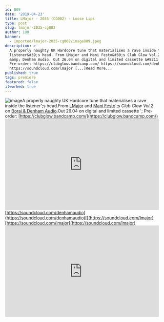 ```yaml
---
id: 809
date: '2019-04-23'
title: LMajor - 2035 (CG002) - Loose Lips
type: post
slug: lmajor-2035-cg002
author: 100
banner:
  - imported/lmajor-2035-cg002/image809.jpeg
description: >-
  A properly naughty UK Hardcore tune that materialises a rave inside the
  listener&#39;s head. From LMajor and Mani Festo&#39;s Club Glow Vol.2 on Borai
  &amp; Denham Audio. Out 26.04 on digital and limited cassette &#8211;
  Pre-order: https://clubglow.bandcamp.com/ https://soundcloud.com/denhamaudio
  https://soundcloud.com/lmajor [...]Read More...
published: true
tags: premiere
featured: false
itworked: true
---
```

![image](../imported/lmajor-2035-cg002/image809.jpeg)A properly naughty UK Hardcore tune that materialises a rave inside the listener';s head.From [LMajor](https://www.discogs.com/artist/6561637-LMajor) and [Mani Festo](https://www.residentadvisor.net/dj/manifesto)';s _Club Glow Vol.2_ on [Borai & Denham Audio](https://clubglow.bandcamp.com/).Out 26.04 on digital and limited cassette '; Pre-order: [](https://clubglow.bandcamp.com/)[https://clubglow.bandcamp.com/](https://clubglow.bandcamp.com/)<iframe width='100%' height='300' scrolling='no' frameborder='no' allow='autoplay' src='https://w.soundcloud.com/player/?url=https%3A//api.soundcloud.com/tracks/610313466&color=%23ff5500&auto_play=false&hide_related=false&show_comments=true&show_user=true&show_reposts=false&show_teaser=true'></iframe>[](https://soundcloud.com/denhamaudio)[https://soundcloud.com/denhamaudio](https://soundcloud.com/denhamaudio)[](https://soundcloud.com/lmajor)[https://soundcloud.com/lmajor](https://soundcloud.com/lmajor)<iframe width='100%' height='300' scrolling='no' frameborder='no' allow='autoplay' src='https://www.youtube.com/embed/zfijuWbLtm8'></iframe>